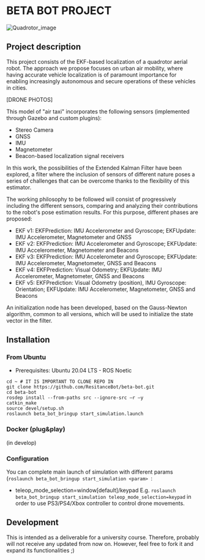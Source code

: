 # BETA BOT PROJECT
![Quadrotor_image](https://static.wikia.nocookie.net/doblaje/images/7/7b/Donald.jpg/revision/latest?cb=20220512112816&path-prefix=es)

## Project description
This project consists of the EKF-based localization of a quadrotor aerial robot. The approach we propose focuses on urban air mobility, where having accurate vehicle localization is of paramount importance for enabling increasingly autonomous and secure operations of these vehicles in cities.

[DRONE PHOTOS]

This model of "air taxi" incorporates the following sensors (implemented through Gazebo and custom plugins):

- Stereo Camera
- GNSS
- IMU
- Magnetometer
- Beacon-based localization signal receivers

In this work, the possibilities of the Extended Kalman Filter have been explored, a filter where the inclusion of sensors of different nature poses a series of challenges that can be overcome thanks to the flexibility of this estimator.

The working philosophy to be followed will consist of progressively including the different sensors, comparing and analyzing their contributions to the robot's pose estimation results. For this purpose, different phases are proposed:

- EKF v1: EKFPrediction: IMU Accelerometer and Gyroscope; EKFUpdate: IMU Accelerometer, Magnetometer and GNSS
- EKF v2: EKFPrediction: IMU Accelerometer and Gyroscope; EKFUpdate: IMU Accelerometer, Magnetometer and Beacons
- EKF v3: EKFPrediction: IMU Accelerometer and Gyroscope; EKFUpdate: IMU Accelerometer, Magnetometer, GNSS and Beacons
- EKF v4: EKFPrediction: Visual Odometry; EKFUpdate: IMU Accelerometer, Magnetometer, GNSS and Beacons
- EKF v5: EKFPrediction: Visual Odometry (position), IMU Gyroscope: Orientation; EKFUpdate: IMU Accelerometer, Magnetometer, GNSS and Beacons

An initialization node has been developed, based on the Gauss-Newton algorithm, common to all versions, which will be used to initialize the state vector in the filter.

## Installation
### From Ubuntu
- Prerequisites: Ubuntu 20.04 LTS - ROS Noetic
```
cd ~ # IT IS IMPORTANT TO CLONE REPO IN 
git clone https://github.com/ResitanceBot/beta-bot.git
cd beta-bot
rosdep install --from-paths src --ignore-src –r –y
catkin_make
source devel/setup.sh
roslaunch beta_bot_bringup start_simulation.launch
```
### Docker (plug&play)
(in develop)

### Configuration
 You can complete main launch of simulation with different params (```roslaunch beta_bot_bringup start_simulation <param> ```:
 * teleop_mode_selection=window[default]/keypad
E.g. ```roslaunch beta_bot_bringup start_simulation teleop_mode_selection=keypad``` in order to use PS3/PS4/Xbox controller to control drone movements.

## Development
This is intended as a deliverable for a university course. Therefore, probably will not receive any updated from now on. However, feel free to fork it and expand its functionalities ;)
